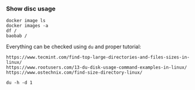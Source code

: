 ### Show disc usage
```
docker image ls
docker images -a
df /
baobab /
```

Everything can be checked using ```du``` and proper tutorial:
```
https://www.tecmint.com/find-top-large-directories-and-files-sizes-in-linux/
https://www.rootusers.com/13-du-disk-usage-command-examples-in-linux/
https://www.ostechnix.com/find-size-directory-linux/

du -h -d 1
``` 